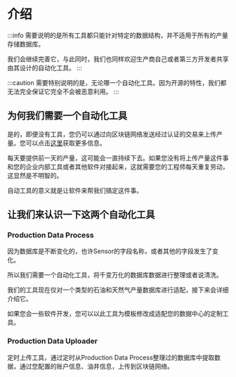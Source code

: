 # 介绍

:::info
需要说明的是所有工具都只能针对特定的数据结构，并不适用于所有的产量存储数据库。

我们会继续完善它，与此同时，我们也同样欢迎生产商自己或者第三方开发者共享由其设计的自动化工具。
:::

:::caution
需要特别说明的是，无论哪一个自动化工具。因为开源的特性，我们都无法完全保证它完全不会被恶意利用。
:::

## 为何我们需要一个自动化工具

是的，即便没有工具，您仍可以通过向区块链网络发送经过认证的交易来上传产量。您可以点击[这里](./production_data_manual.md)获取更多信息。

每天要提供前一天的产量，这可能会一直持续下去。如果您没有将上传产量这件事和您的企业内部工具或者其他软件对接起来，这就需要您的工程师每天重复劳动，这显然是不明智的。

自动工具的意义就是让软件来帮我们搞定这件事。


## 让我们来认识一下这两个自动化工具

### Production Data Process

因为数据库是不断变化的，也许Sensor的字段名称，或者其他的字段发生了变化。

所以我们需要一个自动化工具，将千变万化的数据库数据进行整理或者说清洗。

我们的工具现在仅对一个类型的石油和天然气产量数据库进行适配，接下来会详细介绍它。

如果您会一些软件开发，您可以以此工具为模板修改成适配您的数据中心的定制工具。

### Production Data Uploader

定时上传工具，通过定时从Production Data Process整理过的数据库中提取数据，通过您配置的账户信息、油井信息，上传到区块链网络。










